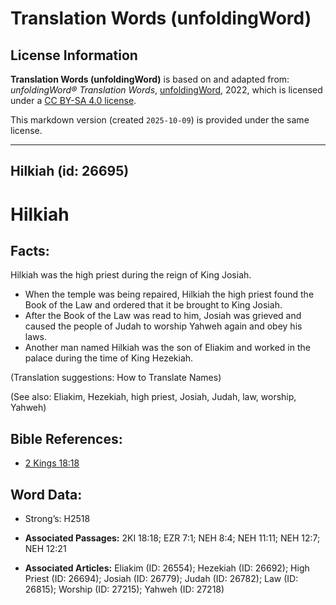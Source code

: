 # Translation Words (unfoldingWord)

## License Information

**Translation Words (unfoldingWord)** is based on and adapted from: _unfoldingWord® Translation Words_, [unfoldingWord](https://unfoldingword.org/utw), 2022, which is licensed under a [CC BY-SA 4.0 license](https://creativecommons.org/licenses/by-sa/4.0/legalcode.en).

This markdown version (created `2025-10-09`) is provided under the same license.



--------------------------------

## Hilkiah (id: 26695)

Hilkiah
=======

Facts:
------

Hilkiah was the high priest during the reign of King Josiah.

* When the temple was being repaired, Hilkiah the high priest found the Book of the Law and ordered that it be brought to King Josiah.
* After the Book of the Law was read to him, Josiah was grieved and caused the people of Judah to worship Yahweh again and obey his laws.
* Another man named Hilkiah was the son of Eliakim and worked in the palace during the time of King Hezekiah.

(Translation suggestions: How to Translate Names)

(See also: Eliakim, Hezekiah, high priest, Josiah, Judah, law, worship, Yahweh)

Bible References:
-----------------

* [2 Kings 18:18](https://ref.ly/2Kgs18:18)

Word Data:
----------

* Strong’s: H2518

* **Associated Passages:** 2KI 18:18; EZR 7:1; NEH 8:4; NEH 11:11; NEH 12:7; NEH 12:21
* **Associated Articles:** Eliakim (ID: 26554); Hezekiah (ID: 26692); High Priest (ID: 26694); Josiah (ID: 26779); Judah (ID: 26782); Law (ID: 26815); Worship (ID: 27215); Yahweh (ID: 27218)


